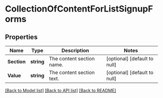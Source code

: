 # CollectionOfContentForListSignupForms

## Properties
Name | Type | Description | Notes
------------ | ------------- | ------------- | -------------
**Section** | **string** | The content section name. | [optional] [default to null]
**Value** | **string** | The content section text. | [optional] [default to null]

[[Back to Model list]](../README.md#documentation-for-models) [[Back to API list]](../README.md#documentation-for-api-endpoints) [[Back to README]](../README.md)


